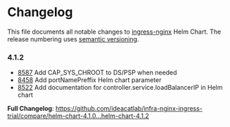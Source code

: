 # Changelog

This file documents all notable changes to [ingress-nginx](https://github.com/ideacatlab/infra-nginx-ingress-trial) Helm Chart. The release numbering uses [semantic versioning](http://semver.org).

### 4.1.2

* [8587](https://github.com/ideacatlab/infra-nginx-ingress-trial/pull/8587) Add CAP_SYS_CHROOT to DS/PSP when needed
* [8458](https://github.com/ideacatlab/infra-nginx-ingress-trial/pull/8458) Add portNamePreffix Helm chart parameter
* [8522](https://github.com/ideacatlab/infra-nginx-ingress-trial/pull/8522) Add documentation for controller.service.loadBalancerIP in Helm chart

**Full Changelog**: https://github.com/ideacatlab/infra-nginx-ingress-trial/compare/helm-chart-4.1.0...helm-chart-4.1.2
